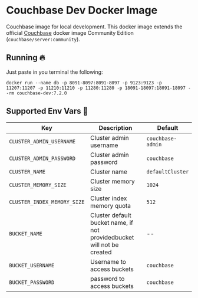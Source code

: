 # Couchbase Dev Docker Image

Couchbase image for local development.
This docker image extends the official [Couchbase](https://hub.docker.com/r/couchbase/server) docker image Community Edition (`couchbase/server:community`).


## Running :fire:
Just paste in you terminal the following:
```console
docker run --name db -p 8091-8097:8091-8097 -p 9123:9123 -p 11207:11207 -p 11210:11210 -p 11280:11280 -p 18091-18097:18091-18097 --rm couchbase-dev:7.2.0
```

## Supported Env Vars :book:

| Key                         | Description                                                            | Default           |
|-----------------------------|------------------------------------------------------------------------|-------------------|
| `CLUSTER_ADMIN_USERNAME`    | Cluster admin username                                                 | `couchbase-admin` |
| `CLUSTER_ADMIN_PASSWORD`    | Cluster admin password                                                 | `couchbase`       |
| `CLUSTER_NAME`              | Cluster name                                                           | `defaultCluster`  |
| `CLUSTER_MEMORY_SIZE`       | Cluster memory size                                                    | `1024`            |
| `CLUSTER_INDEX_MEMORY_SIZE` | Cluster index memory quota                                             | `512`             |
| `BUCKET_NAME`               | Cluster default bucket name, if not providedbucket will not be created | --                |
| `BUCKET_USERNAME`           | Username to access buckets                                             | `couchbase`       |
| `BUCKET_PASSWORD`           | password to access buckets                                             | `couchbase`       |

